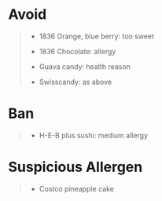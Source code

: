 # Avoid
> - 1836 Orange, blue berry: too sweet
>
> - 1836 Chocolate: allergy
>
> - Guava candy: health reason
> 
> - Swisscandy: as above

# Ban
> - H-E-B plus sushi: medium allergy

# Suspicious Allergen
> - Costco pineapple cake
